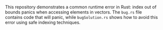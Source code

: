 This repository demonstrates a common runtime error in Rust: index out of bounds panics when accessing elements in vectors.  The `bug.rs` file contains code that will panic, while `bugSolution.rs` shows how to avoid this error using safe indexing techniques.